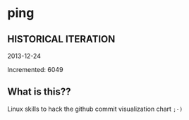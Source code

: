 # ping

## HISTORICAL ITERATION
2013-12-24

Incremented: 6049

## What is this?? 
Linux skills to hack the github commit visualization chart `;-)`
